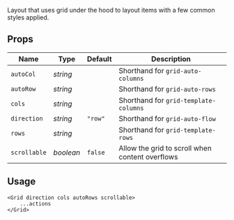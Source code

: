 Layout that uses grid under the hood to layout items with a few common
styles applied.

## Props
| Name | Type | Default | Description |
| --- | --- | --- | --- |
| `autoCol` | _string_ | | Shorthand for `grid-auto-columns`
| `autoRow` | _string_ | | Shorthand for `grid-auto-rows`
| `cols` | _string_ | | Shorthand for `grid-template-columns`
| `direction` | _string_ | `"row"` | Shorthand for `grid-auto-flow`
| `rows` | _string_ | | Shorthand for `grid-template-rows`
| `scrollable` | _boolean_ | `false` | Allow the grid to scroll when content overflows

## Usage
```svelte
<Grid direction cols autoRows scrollable>
    ...actions
</Grid>
```
